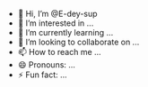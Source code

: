 - 👋 Hi, I’m @E-dey-sup
- 👀 I’m interested in ...
- 🌱 I’m currently learning ...
- 💞️ I’m looking to collaborate on ...
- 📫 How to reach me ...
- 😄 Pronouns: ...
- ⚡ Fun fact: ...

<!---
E-dey-sup/E-dey-sup is a ✨ special ✨ repository because its `README.md` (this file) appears on your GitHub profile.
You can click the Preview link to take a look at your changes. ebhodaghe880@gmail.com
--->
